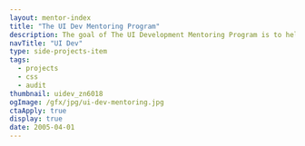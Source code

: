 ```yaml
---
layout: mentor-index
title: "The UI Dev Mentoring Program"
description: The goal of The UI Development Mentoring Program is to help everyone become a better UI developer.
navTitle: "UI Dev"
type: side-projects-item
tags:
  - projects
  - css
  - audit
thumbnail: uidev_zn6018
ogImage: /gfx/jpg/ui-dev-mentoring.jpg
ctaApply: true
display: true
date: 2005-04-01
---
```

